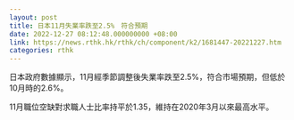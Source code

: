 ```yaml
---
layout: post
title: 日本11月失業率跌至2.5%　符合預期
date: 2022-12-27 08:12:48.000000000 +08:00
link: https://news.rthk.hk/rthk/ch/component/k2/1681447-20221227.htm
categories: rthk
---
```


日本政府數據顯示，11月經季節調整後失業率跌至2.5%，符合市場預期，但低於10月時的2.6%。

11月職位空缺對求職人士比率持平於1.35，維持在2020年3月以來最高水平。
